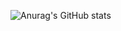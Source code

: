 <!--  <div align="center">
    <img height="150em" src="image.png" />  
</div> -->


![Anurag's GitHub stats](https://github-readme-stats.vercel.app/api?username=saphyxia&include_all_commits=true&show_icons=true&count_private=true&hide_rank=true)



